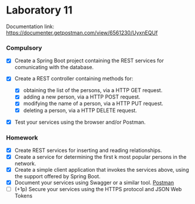 # Laboratory 11

Documentation link: https://documenter.getpostman.com/view/6561230/UyxnEQUf

### Compulsory
- [x] Create a Spring Boot project containing the REST services for comunicating with the database.
- [x] Create a REST controller containing methods for:
  - [x] obtaining the list of the persons, via a HTTP GET request.
  - [x] adding a new person, via a HTTP POST request.
  - [x] modifying the name of a person, via a HTTP PUT request.
  - [x] deleting a person, via a HTTP DELETE request.
- [x] Test your services using the browser and/or Postman.


### Homework
- [x] Create REST services for inserting and reading relationships.
- [x] Create a service for determining the first k most popular persons in the network.
- [x] Create a simple client application that invokes the services above, using the support offered by Spring Boot.
- [x] Document your services using Swagger or a similar tool. [Postman](https://documenter.getpostman.com/view/6561230/UyxnEQUf)
- [ ] (+1p) Secure your services using the HTTPS protocol and JSON Web Tokens